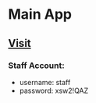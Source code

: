 # Main App

## [Visit](https://web-production-7633.up.railway.app/)

### Staff Account:

- username: staff
- password: xsw2!QAZ
